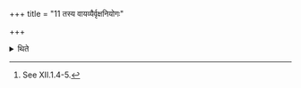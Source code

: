 +++
title = "11 तस्य वायव्यैर्वृक्षनियोगः"

+++

<details><summary>थिते</summary>

11. The rule regarding the (wood of the) tree of it (Droṇakalaśa) (is as good as given) by (the rule about the wood of tree in connection with) the Vāyavya-pots.[^1]  

[^1]: See XII.1.4-5.  
</details>
